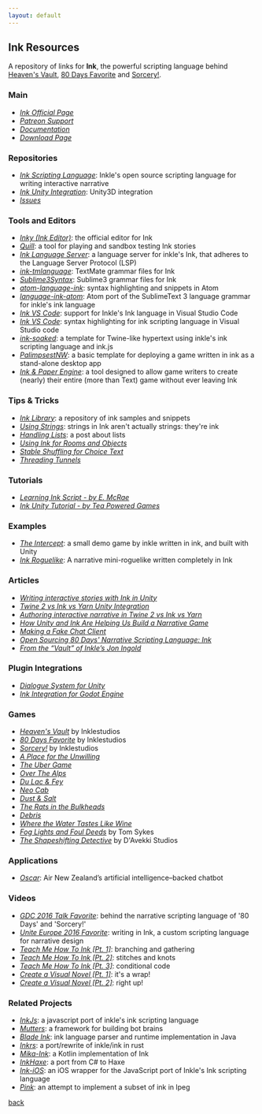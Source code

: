 ```yaml
---
layout: default
---
```


## Ink Resources

A repository of links for **Ink**, the powerful scripting language behind [Heaven's Vault](https://www.inklestudios.com/heavensvault/), [80 Days Favorite](https://www.inklestudios.com/80days/) and [Sorcery!](https://www.inklestudios.com/sorcery/).

### Main

* _[Ink Official Page](https://www.inklestudios.com/ink/)_
* _[Patreon Support](https://www.patreon.com/inkle)_
* _[Documentation](https://github.com/inkle/ink/blob/master/Documentation/WritingWithInk.md)_
* _[Download Page](https://github.com/inkle/inky/releases)_

### Repositories

* _[Ink Scripting Language](https://github.com/inkle/ink)_: Inkle's open source scripting language for writing interactive narrative
* _[Ink Unity Integration](https://github.com/inkle/ink-unity-integration)_: Unity3D integration
* _[Issues](https://github.com/inkle/ink/issues)_

### Tools and Editors

* _[Inky (Ink Editor)](https://github.com/inkle/inky)_: the official editor for Ink
* _[Quill](https://github.com/MattConrad/Quill)_: a tool for playing and sandbox testing Ink stories
* _[Ink Language Server](https://github.com/ephread/ink-language-server)_: a language server for inkle's Ink, that adheres to the Language Server Protocol (LSP)
* _[ink-tmlanguage](https://github.com/ephread/ink-tmlanguage)_: TextMate grammar files for Ink
* _[Sublime3Syntax](https://github.com/inkle/ink/tree/master/Sublime3Syntax)_: Sublime3 grammar files for Ink
* _[atom-language-ink](https://github.com/bladecoder/atom-language-ink)_: syntax highlighting and snippets in Atom
* _[language-ink-atom](https://atom.io/packages/language-ink-atom)_: Atom port of the SublimeText 3 language grammar for inkle's ink language
* _[Ink VS Code](https://marketplace.visualstudio.com/items?itemName=bruno-dias.ink)_: support for Inkle's Ink language in Visual Studio Code
* _[Ink VS Code](https://marketplace.visualstudio.com/items?itemName=tommisundstrom.ink)_: syntax highlighting for ink scripting language in Visual Studio code
* _[ink-soaked](https://github.com/wickedlyethan/ink-soaked)_: a template for Twine-like hypertext using inkle's ink scripting language and ink.js
* _[PalimpsestNW](https://github.com/isakgrozny/PalimpsestNW)_: a basic template for deploying a game written in ink as a stand-alone desktop app
* _[Ink & Paper Engine](https://github.com/inkle/ink/issues/408)_: a tool designed to allow game writers to create (nearly) their entire (more than Text) game without ever leaving Ink

### Tips & Tricks

* _[Ink Library](https://github.com/inkle/ink-library)_: a repository of ink samples and snippets
* _[Using Strings](https://www.patreon.com/posts/tips-and-tricks-18636280)_: strings in Ink aren't actually strings: they're ink
* _[Handling Lists](https://www.patreon.com/posts/tips-and-tricks-18636537)_: a post about lists
* _[Using Ink for Rooms and Objects](https://heavens-vault-game.tumblr.com/post/162943569425/using-ink-for-rooms-and-objects)_
* _[Stable Shuffling for Choice Text](https://heavens-vault-game.tumblr.com/post/168006582140/ink-tip-stable-shuffling-for-choice-text)_
* _[Threading Tunnels](https://heavens-vault-game.tumblr.com/post/166256097210/threading-tunnels)_

### Tutorials

* _[Learning Ink Script - by E. McRae](https://www.edmcrae.com/article/learning-ink-script-tutorial-one)_
* _[Ink Unity Tutorial - by Tea Powered Games](https://twitter.com/teapoweredteam/status/969622144006180864)_

### Examples

* _[The Intercept](https://github.com/inkle/the-intercept)_: a small demo game by inkle written in ink, and built with Unity
* _[Ink Roguelike](https://github.com/nbush/ink_roguelike)_: A narrative mini-roguelike written completely in Ink

### Articles

* _[Writing interactive stories with Ink in Unity](https://www.primegames.bg/en/blog/writing-interactive-stories-with-ink-in-unity)_
* _[Twine 2 vs Ink vs Yarn Unity Integration](https://medium.com/@haikus_by_KN/twine-2-vs-ink-a-quick-and-dirty-unity-integration-comparison-99fe1e4549d)_
* _[Authoring interactive narrative in Twine 2 vs Ink vs Yarn](https://medium.com/@haikus_by_KN/authoring-interactive-narrative-in-twine-2-vs-ink-a-quick-and-dirty-comparison-using-examples-e695eb4dfc3e)_
* _[How Unity and Ink Are Helping Us Build a Narrative Game](https://connect.unity.com/p/articles-how-unity-and-ink-are-helping-us-build-a-narrative-game)_
* _[Making a Fake Chat Client](https://www.victoriasmith.co.nz/ink-unity-making-a-fake-chat-client/)_
* _[Open Sourcing 80 Days' Narrative Scripting Language: Ink](https://www.gamasutra.com/blogs/JosephHumfrey/20160330/268974/Open_sourcing_80_Days_narrative_scripting_language_ink.php)_
* _[From the “Vault” of Inkle’s Jon Ingold](https://www.autosave.tv/2018/07/10/from-the-vault-of-inkles-jon-ingold/)_

### Plugin Integrations

* _[Dialogue System for Unity](http://www.pixelcrushers.com/dialogue_system/manual/html/ink.html)_
* _[Ink Integration for Godot Engine](https://github.com/paulloz/godot-ink)_

### Games

* _[Heaven's Vault](https://www.inklestudios.com/heavensvault/)_ by Inklestudios
* _[80 Days Favorite](https://www.inklestudios.com/80days/)_ by Inklestudios
* _[Sorcery!](https://www.inklestudios.com/sorcery/)_ by Inklestudios
* _[A Place for the Unwilling](http://www.alpixelgames.com/a-place-for-the-unwilling/)_
* _[The Uber Game](https://ig.ft.com/uber-game/)_
* _[Over The Alps](https://overthealpsgame.com/)_
* _[Du Lac & Fey](https://www.salixgames.com/)_
* _[Neo Cab](https://neocabgame.com/)_
* _[Dust & Salt](https://www.primegames.bg/en/dust-and-salt)_
* _[The Rats in the Bulkheads](https://brunodias.itch.io/rats)_
* _[Debris](http://debristhegame.com/)_
* _[Where the Water Tastes Like Wine](https://www.wherethewatertasteslikewine.com/)_
* _[Fog Lights and Foul Deeds](https://tomsykes.itch.io/fog-lights-and-foul-deeds)_ by Tom Sykes
* _[The Shapeshifting Detective](https://shapeshiftingdetective.com/)_ by D'Avekki Studios

### Applications

* _[Oscar](https://www.airnewzealand.co.nz/press-release-2017-oscar-airnz-chatbot)_: Air New Zealand’s artificial intelligence–backed chatbot

### Videos

* _[GDC 2016 Talk Favorite](https://www.youtube.com/watch?v=KYBf6Ko1I2k)_: behind the narrative scripting language of '80 Days' and 'Sorcery!'
* _[Unite Europe 2016 Favorite](https://www.youtube.com/watch?v=b2MWQuZ9dUc)_: writing in Ink, a custom scripting language for narrative design
* _[Teach Me How To Ink [Pt. 1]](https://www.youtube.com/watch?v=iY9PrNQik_I)_: branching and gathering
* _[Teach Me How To Ink [Pt. 2]](https://www.youtube.com/watch?v=GFLw4owtdkQ)_: stitches and knots
* _[Teach Me How To Ink [Pt. 3]](https://www.youtube.com/watch?v=_vaxenealJk)_: conditional code
* _[Create a Visual Novel [Pt. 1]](https://www.youtube.com/watch?v=v5sU1Aidzwo)_: it's a wrap!
* _[Create a Visual Novel [Pt. 2]](https://www.youtube.com/watch?v=lYDhEs1pa7o)_: right up!

### Related Projects

* _[InkJs](https://github.com/y-lohse/inkjs)_: a javascript port of inkle's ink scripting language
* _[Mutters](https://github.com/rabidgremlin/Mutters)_: a framework for building bot brains
* _[Blade Ink](https://github.com/bladecoder/blade-ink)_: ink language parser and runtime implementation in Java
* _[Inkrs](https://github.com/facelesspanda/inkrs)_: a port/rewrite of inkle/ink in rust
* _[Mika-Ink](https://github.com/micabytes/mica-ink)_: a Kotlin implementation of Ink
* _[InkHaxe](https://github.com/Glidias/inkhaxe)_: a port from C# to Haxe
* _[Ink-iOS](https://github.com/russellquinn/ink-iOS)_: an iOS wrapper for the JavaScript port of Inkle's Ink scripting language
* _[Pink](https://github.com/premek/pink)_: an attempt to implement a subset of ink in lpeg

[back](../)
